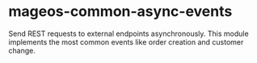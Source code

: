 # mageos-common-async-events
Send REST requests to external endpoints asynchronously. This module implements the most common events like order creation and customer change.
